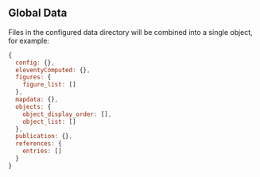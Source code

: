## Global Data

Files in the configured data directory will be combined into a single object, for example:

```javascript
{
  config: {},
  eleventyComputed: {},
  figures: {
    figure_list: []
  },
  mapdata: {},
  objects: {
    object_display_order: [],
    object_list: []
  },
  publication: {},
  references: {
    entries: []
  }
}
```

